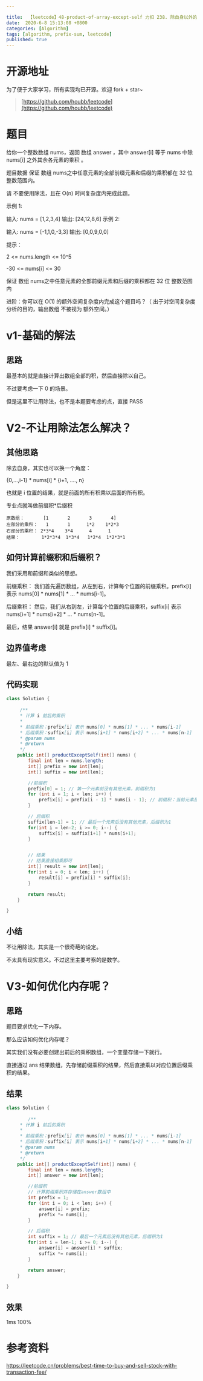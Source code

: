 ```yaml
---

title:  【leetcode】48-product-of-array-except-self 力扣 238. 除自身以外的数组的乘积
date:  2020-6-8 15:13:08 +0800
categories: [Algorithm]
tags: [algorithm, prefix-sum, leetcode]
published: true
---
```


# 开源地址

为了便于大家学习，所有实现均已开源。欢迎 fork + star~

> [https://github.com/houbb/leetcode](https://github.com/houbb/leetcode)

# 题目

给你一个整数数组 nums，返回 数组 answer ，其中 answer[i] 等于 nums 中除 nums[i] 之外其余各元素的乘积 。

题目数据 保证 数组 nums之中任意元素的全部前缀元素和后缀的乘积都在  32 位 整数范围内。

请 不要使用除法，且在 O(n) 时间复杂度内完成此题。

示例 1:

输入: nums = [1,2,3,4]
输出: [24,12,8,6]
示例 2:

输入: nums = [-1,1,0,-3,3]
输出: [0,0,9,0,0]
 

提示：

2 <= nums.length <= 10^5

-30 <= nums[i] <= 30

保证 数组 nums之中任意元素的全部前缀元素和后缀的乘积都在  32 位 整数范围内
 
进阶：你可以在 O(1) 的额外空间复杂度内完成这个题目吗？（ 出于对空间复杂度分析的目的，输出数组 不被视为 额外空间。）

# v1-基础的解法

## 思路

最基本的就是直接计算出数组全部的积，然后直接除以自己。

不过要考虑一下 0 的场景。

但是这里不让用除法，也不是本题要考虑的点，直接 PASS

# V2-不让用除法怎么解决？

## 其他思路

除去自身，其实也可以换一个角度：

{0,...,i-1} * nums[i] * {i+1, ...., n}

也就是 i 位置的结果，就是前面的所有积乘以后面的所有积。

专业点就叫做前缀积*后缀积

```
原数组：       [1       2       3       4]
左部分的乘积：   1       1      1*2    1*2*3
右部分的乘积： 2*3*4    3*4      4      1
结果：        1*2*3*4  1*3*4   1*2*4  1*2*3*1
```

## 如何计算前缀积和后缀积？

我们采用和前缀和类似的思想。

前缀乘积： 我们首先遍历数组，从左到右，计算每个位置的前缀乘积。prefix[i] 表示 nums[0] * nums[1] * ... * nums[i-1]。

后缀乘积： 然后，我们从右到左，计算每个位置的后缀乘积，suffix[i] 表示 nums[i+1] * nums[i+2] * ... * nums[n-1]。

最后，结果 answer[i] 就是 prefix[i] * suffix[i]。

## 边界值考虑

最左、最右边的默认值为 1

## 代码实现

```java
class Solution {
    
     /**
     * 计算 i 前后的乘积
     *
     * 前缀乘积：prefix[i] 表示 nums[0] * nums[1] * ... * nums[i-1]
     * 后缀乘积：suffix[i] 表示 nums[i+1] * nums[i+2] * ... * nums[n-1]
     * @param nums
     * @return
     */
    public int[] productExceptSelf(int[] nums) {
        final int len = nums.length;
        int[] prefix = new int[len];
        int[] suffix = new int[len];

        //前缀积
        prefix[0] = 1; // 第一个元素前没有其他元素，前缀积为1
        for (int i = 1; i < len; i++) {
            prefix[i] = prefix[i - 1] * nums[i - 1]; // 前缀积：当前元素是前一个元素的乘积
        }

        // 后缀积
        suffix[len-1] = 1; // 最后一个元素后没有其他元素，后缀积为1
        for(int i = len-2; i >= 0; i--) {
            suffix[i] = suffix[i+1] * nums[i+1];
        }


        // 结果
        // 结果直接相乘即可
        int[] result = new int[len];
        for(int i = 0; i < len; i++) {
            result[i] = prefix[i] * suffix[i];
        }

        return result;
    }

}
```

## 小结

不让用除法，其实是一个很奇葩的设定。

不太具有现实意义。不过这里主要考察的是数学。

# V3-如何优化内存呢？

## 思路

题目要求优化一下内存。

那么应该如何优化内存呢？

其实我们没有必要创建出前后的乘积数组，一个变量存储一下就行。

直接通过 ans 结果数组，先存储前缀乘积的结果，然后直接乘以对应位置后缀乘积的结果。

## 结果

```java
class Solution {
    
        /**
     * 计算 i 前后的乘积
     *
     * 前缀乘积：prefix[i] 表示 nums[0] * nums[1] * ... * nums[i-1]
     * 后缀乘积：suffix[i] 表示 nums[i+1] * nums[i+2] * ... * nums[n-1]
     * @param nums
     * @return
     */
    public int[] productExceptSelf(int[] nums) {
        final int len = nums.length;
        int[] answer = new int[len];

        //前缀积
        // 计算前缀乘积并存储在answer数组中
        int prefix = 1;
        for (int i = 0; i < len; i++) {
            answer[i] = prefix;
            prefix *= nums[i];
        }

        // 后缀积
        int suffix = 1; // 最后一个元素后没有其他元素，后缀积为1
        for(int i = len-1; i >= 0; i--) {
            answer[i] = answer[i] * suffix;
            suffix *= nums[i];
        }

        return answer;
    }

}
```

## 效果

1ms 100%

# 参考资料

https://leetcode.cn/problems/best-time-to-buy-and-sell-stock-with-transaction-fee/

